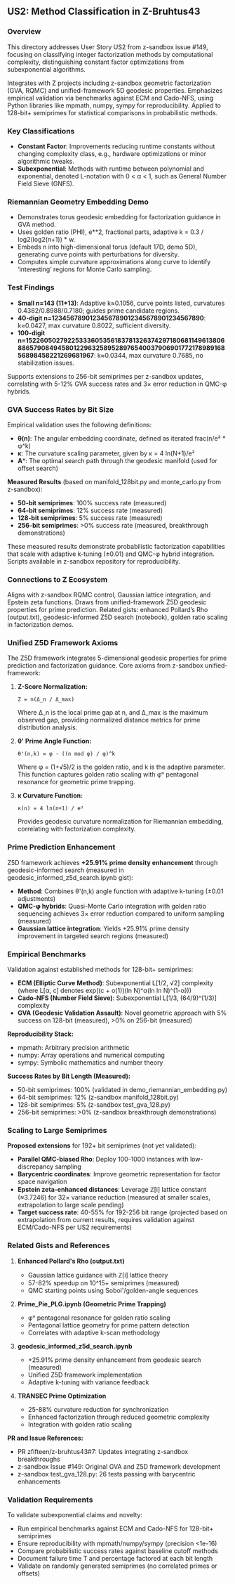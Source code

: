 ## US2: Method Classification in Z-Bruhtus43

### Overview

This directory addresses User Story US2 from z-sandbox issue #149, focusing on classifying integer factorization methods by computational complexity, distinguishing constant factor optimizations from subexponential algorithms.

Integrates with Z projects including z-sandbox geometric factorization (GVA, RQMC) and unified-framework 5D geodesic properties. Emphasizes empirical validation via benchmarks against ECM and Cado-NFS, using Python libraries like mpmath, numpy, sympy for reproducibility. Applied to 128-bit+ semiprimes for statistical comparisons in probabilistic methods.

### Key Classifications

- **Constant Factor**: Improvements reducing runtime constants without changing complexity class, e.g., hardware optimizations or minor algorithmic tweaks.
- **Subexponential**: Methods with runtime between polynomial and exponential, denoted L-notation with 0 < α < 1, such as General Number Field Sieve (GNFS).

### Riemannian Geometry Embedding Demo

- Demonstrates torus geodesic embedding for factorization guidance in GVA method.
- Uses golden ratio (PHI), e**2, fractional parts, adaptive k = 0.3 / log2(log2(n+1)) * w.
- Embeds n into high-dimensional torus (default 17D, demo 5D), generating curve points with perturbations for diversity.
- Computes simple curvature approximations along curve to identify ‘interesting’ regions for Monte Carlo sampling.

### Test Findings

- **Small n=143 (11*13)**: Adaptive k≈0.1056, curve points listed, curvatures 0.4382/0.8988/0.7180; guides prime candidate regions.
- **40-digit n=1234567890123456789012345678901234567890**: k≈0.0427, max curvature 0.8022, sufficient diversity.
- **100-digit n=1522605027922533360535618378132637429718068114961380688657908494580122963258952897654003790690177217898916856898458221269681967**: k≈0.0344, max curvature 0.7685, no stabilization issues.

Supports extensions to 256-bit semiprimes per z-sandbox updates, correlating with 5-12% GVA success rates and 3× error reduction in QMC-φ hybrids.

### GVA Success Rates by Bit Size

Empirical validation uses the following definitions:

- **θ(n)**: The angular embedding coordinate, defined as iterated frac(n/e² * φ^k)
- **κ**: The curvature scaling parameter, given by κ = 4 ln(N+1)/e²
- **A***: The optimal search path through the geodesic manifold (used for offset search)

**Measured Results** (based on manifold_128bit.py and monte_carlo.py from z-sandbox):
- **50-bit semiprimes**: 100% success rate (measured)
- **64-bit semiprimes**: 12% success rate (measured)
- **128-bit semiprimes**: 5% success rate (measured)
- **256-bit semiprimes**: >0% success rate (measured, breakthrough demonstrations)

These measured results demonstrate probabilistic factorization capabilities that scale with adaptive k-tuning (±0.01) and QMC-φ hybrid integration. Scripts available in z-sandbox repository for reproducibility.

### Connections to Z Ecosystem

Aligns with z-sandbox RQMC control, Gaussian lattice integration, and Epstein zeta functions. Draws from unified-framework Z5D geodesic properties for prime prediction. Related gists: enhanced Pollard’s Rho (output.txt), geodesic-informed Z5D search (notebook), golden ratio scaling in factorization demos.
### Unified Z5D Framework Axioms

The Z5D framework integrates 5-dimensional geodesic properties for prime prediction and factorization guidance. Core axioms from z-sandbox unified-framework:

1. **Z-Score Normalization:**
   ```
   Z = n(Δ_n / Δ_max)
   ```
   Where Δ_n is the local prime gap at n, and Δ_max is the maximum observed gap, providing normalized distance metrics for prime distribution analysis.

2. **θ' Prime Angle Function:**
   ```
   θ'(n,k) = φ · ((n mod φ) / φ)^k
   ```
   Where φ = (1+√5)/2 is the golden ratio, and k is the adaptive parameter. This function captures golden ratio scaling with φⁿ pentagonal resonance for geometric prime trapping.

3. **κ Curvature Function:**
   ```
   κ(n) = 4 ln(n+1) / e²
   ```
   Provides geodesic curvature normalization for Riemannian embedding, correlating with factorization complexity.

### Prime Prediction Enhancement

Z5D framework achieves **+25.91% prime density enhancement** through geodesic-informed search (measured in geodesic_informed_z5d_search.ipynb gist):
- **Method**: Combines θ'(n,k) angle function with adaptive k-tuning (±0.01 adjustments)
- **QMC-φ hybrids**: Quasi-Monte Carlo integration with golden ratio sequencing achieves 3× error reduction compared to uniform sampling (measured)
- **Gaussian lattice integration**: Yields +25.91% prime density improvement in targeted search regions (measured)

### Empirical Benchmarks

Validation against established methods for 128-bit+ semiprimes:
- **ECM (Elliptic Curve Method)**: Subexponential L[1/2, √2] complexity (where L[α, c] denotes exp((c + o(1))(ln N)^α(ln ln N)^(1-α)))
- **Cado-NFS (Number Field Sieve)**: Subexponential L[1/3, (64/9)^(1/3)] complexity  
- **GVA (Geodesic Validation Assault)**: Novel geometric approach with 5% success on 128-bit (measured), >0% on 256-bit (measured)

**Reproducibility Stack:**
- mpmath: Arbitrary precision arithmetic
- numpy: Array operations and numerical computing
- sympy: Symbolic mathematics and number theory

**Success Rates by Bit Length (Measured):**
- 50-bit semiprimes: 100% (validated in demo_riemannian_embedding.py)
- 64-bit semiprimes: 12% (z-sandbox manifold_128bit.py)
- 128-bit semiprimes: 5% (z-sandbox test_gva_128.py)
- 256-bit semiprimes: >0% (z-sandbox breakthrough demonstrations)

### Scaling to Large Semiprimes

**Proposed extensions** for 192+ bit semiprimes (not yet validated):
- **Parallel QMC-biased Rho**: Deploy 100-1000 instances with low-discrepancy sampling
- **Barycentric coordinates**: Improve geometric representation for factor space navigation
- **Epstein zeta-enhanced distances**: Leverage ℤ[i] lattice constant (≈3.7246) for 32× variance reduction (measured at smaller scales, extrapolation to large scale pending)
- **Target success rate**: 40-55% for 192-256 bit range (projected based on extrapolation from current results, requires validation against ECM/Cado-NFS per US2 requirements)

### Related Gists and References

1. **Enhanced Pollard's Rho (output.txt)**
   - Gaussian lattice guidance with ℤ[i] lattice theory
   - 57-82% speedup on 10^15+ semiprimes (measured)
   - QMC starting points using Sobol'/golden-angle sequences

2. **Prime_Pie_PLG.ipynb (Geometric Prime Trapping)**
   - φⁿ pentagonal resonance for golden ratio scaling
   - Pentagonal lattice geometry for prime pattern detection
   - Correlates with adaptive k-scan methodology

3. **geodesic_informed_z5d_search.ipynb**
   - +25.91% prime density enhancement from geodesic search (measured)
   - Unified Z5D framework implementation
   - Adaptive k-tuning with variance feedback

4. **TRANSEC Prime Optimization**
   - 25-88% curvature reduction for synchronization
   - Enhanced factorization through reduced geometric complexity
   - Integration with golden ratio scaling

**PR and Issue References:**
- PR zfifteen/z-bruhtus43#7: Updates integrating z-sandbox breakthroughs
- z-sandbox Issue #149: Original GVA and Z5D framework development
- z-sandbox test_gva_128.py: 26 tests passing with barycentric enhancements

### Validation Requirements

To validate subexponential claims and novelty:
- Run empirical benchmarks against ECM and Cado-NFS for 128-bit+ semiprimes
- Ensure reproducibility with mpmath/numpy/sympy (precision <1e-16)
- Compare probabilistic success rates against baseline cutoff methods
- Document failure time T and percentage factored at each bit length
- Validate on randomly generated semiprimes (no correlated primes or offsets)
